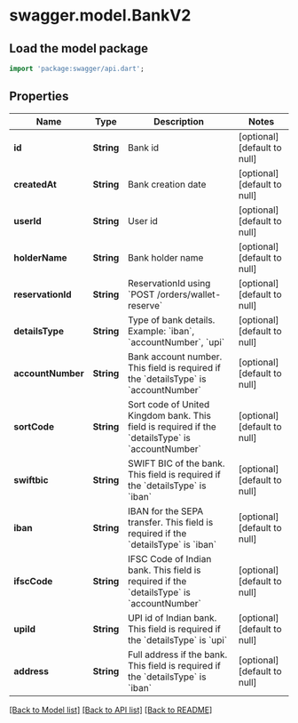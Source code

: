# swagger.model.BankV2

## Load the model package
```dart
import 'package:swagger/api.dart';
```

## Properties
Name | Type | Description | Notes
------------ | ------------- | ------------- | -------------
**id** | **String** | Bank id | [optional] [default to null]
**createdAt** | **String** | Bank creation date | [optional] [default to null]
**userId** | **String** | User id | [optional] [default to null]
**holderName** | **String** | Bank holder name | [optional] [default to null]
**reservationId** | **String** | ReservationId using &#x60;POST /orders/wallet-reserve&#x60; | [optional] [default to null]
**detailsType** | **String** | Type of bank details. Example: &#x60;iban&#x60;, &#x60;accountNumber&#x60;, &#x60;upi&#x60; | [optional] [default to null]
**accountNumber** | **String** | Bank account number. This field is required if the &#x60;detailsType&#x60; is &#x60;accountNumber&#x60; | [optional] [default to null]
**sortCode** | **String** | Sort code of United Kingdom bank. This field is required if the &#x60;detailsType&#x60; is &#x60;accountNumber&#x60; | [optional] [default to null]
**swiftbic** | **String** | SWIFT BIC of the bank.  This field is required if the &#x60;detailsType&#x60; is &#x60;iban&#x60; | [optional] [default to null]
**iban** | **String** | IBAN for the SEPA transfer. This field is required if the &#x60;detailsType&#x60; is &#x60;iban&#x60; | [optional] [default to null]
**ifscCode** | **String** | IFSC Code of Indian bank. This field is required if the &#x60;detailsType&#x60; is &#x60;accountNumber&#x60; | [optional] [default to null]
**upiId** | **String** | UPI id of Indian bank. This field is required if the &#x60;detailsType&#x60; is &#x60;upi&#x60; | [optional] [default to null]
**address** | **String** | Full address if the bank. This field is required if the &#x60;detailsType&#x60; is &#x60;iban&#x60; | [optional] [default to null]

[[Back to Model list]](../README.md#documentation-for-models) [[Back to API list]](../README.md#documentation-for-api-endpoints) [[Back to README]](../README.md)


